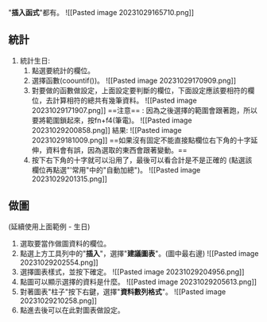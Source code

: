 
"**插入函式**"都有。
![[Pasted image 20231029165710.png]]

## 統計
1. 統計生日:
	1. 點選要統計的欄位。
	2. 選擇函數(coountif())。
		![[Pasted image 20231029170909.png]]
	3. 對要做的函數做設定，上面設定要判斷的欄位，下面設定應該要相符的欄位，去計算相符的總共有幾筆資料。
		![[Pasted image 20231029171907.png]]
		==注意== : 因為之後選擇的範圍會跟著跑，所以要將範圍鎖起來，按fn+f4(筆電)。
		![[Pasted image 20231029200858.png]]
		結果:
		![[Pasted image 20231029181009.png]]
		==如果沒有固定不能直接點欄位右下角的十字延伸，資料會有誤，因為選取的東西會跟著變動。==
	4. 按下右下角的十字就可以沿用了，最後可以看合計是不是正確的 (點選該欄位再點選"'常用"中的"自動加總")。
		![[Pasted image 20231029201315.png]]


## 做圖
(延續使用上面範例 - 生日)
1. 選取要當作做圖資料的欄位。
2. 點選上方工具列中的"**插入**"，選擇"**建議圖表**"。(圖中最右邊)
	![[Pasted image 20231029202554.png]]
3. 選擇圖表樣式，並按下確定。
	![[Pasted image 20231029204956.png]]
4.  點圖可以顯示選擇的資料是什麼。
	![[Pasted image 20231029205613.png]]
5. 對著圖表"柱子"按下右鍵，選擇"**資料數列格式**"。
	![[Pasted image 20231029210258.png]]
6. 點進去後可以在此對圖表做設定。
	